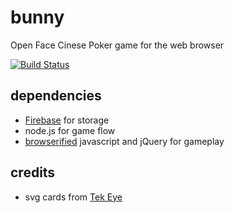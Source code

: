 bunny
=====

Open Face Cinese Poker game for the web browser

[![Build Status](https://travis-ci.org/abrkn/bunny.png)](https://travis-ci.org/abrkn/bunny)

dependencies
----

- [Firebase](https://firebase.com) for storage
- node.js for game flow
- [browserified](https://github.com/substack/node-browserify) javascript and jQuery for gameplay

credits
----

- svg cards from [Tek Eye](http://tekeye.biz)
